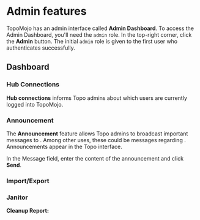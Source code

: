 # Admin features

TopoMojo has an admin interface called **Admin Dashboard**. To access the Admin Dashboard, you'll need the `admin` role. In the top-right corner, click the **Admin** button. The initial `admin` role is given to the first user who authenticates successfully.

## Dashboard

### Hub Connections

**Hub connections** informs Topo admins about which users are currently logged into TopoMojo.

### Announcement

The **Announcement** feature allows Topo admins to broadcast important messages to <!-- to whom?-->. Among other uses, these could be messages regarding <!-- what?-->. Announcements appear <!--where--> in the Topo interface. 

In the Message field, enter the content of the announcement and click **Send**.

### Import/Export

### Janitor

**Cleanup Report:**